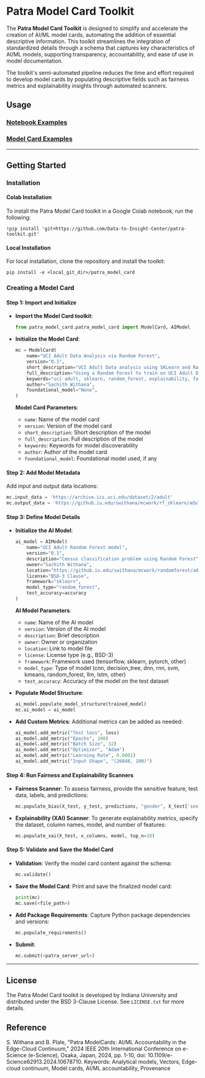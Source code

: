 # Patra Model Card Toolkit

The **Patra Model Card Toolkit** is designed to simplify and accelerate the creation of AI/ML model cards, automating the addition of essential descriptive information. This toolkit streamlines the integration of standardized details through a schema that captures key characteristics of AI/ML models, supporting transparency, accountability, and ease of use in model documentation.

The toolkit's semi-automated pipeline reduces the time and effort required to develop model cards by populating descriptive fields such as fairness metrics and explainability insights through automated scanners.

## Usage

### [Notebook Examples](./examples/notebooks)
### [Model Card Examples](./examples/model_cards)

---

## Getting Started

### Installation

#### Colab Installation
To install the Patra Model Card toolkit in a Google Colab notebook, run the following:
```shell
!pip install 'git+https://github.com/Data-to-Insight-Center/patra-toolkit.git'
```

#### Local Installation
For local installation, clone the repository and install the toolkit:
```shell
pip install -e <local_git_dir>/patra_model_card
```

### Creating a Model Card

#### Step 1: Import and Initialize

- **Import the Model Card toolkit**:
    ```python
    from patra_model_card.patra_model_card import ModelCard, AIModel
    ```

- **Initialize the Model Card**:
    ```python
    mc = ModelCard(
        name="UCI Adult Data Analysis via Random Forest",
        version="0.1",
        short_description="UCI Adult Data analysis using SKLearn and Random Forest",
        full_description="Using a Random Forest to train on UCI Adult Data Analysis",
        keywords="uci adult, sklearn, random_forest, explainability, fairness, fairlearn, shap",
        author="Sachith Withana",
        foundational_model="None",
    )
    ```

   **Model Card Parameters**:
   - `name`: Name of the model card
   - `version`: Version of the model card
   - `short_description`: Short description of the model
   - `full_description`: Full description of the model
   - `keywords`: Keywords for model discoverability
   - `author`: Author of the model card
   - `foundational_model`: Foundational model used, if any

#### Step 2: Add Model Metadata

Add input and output data locations:
```python
mc.input_data = 'https://archive.ics.uci.edu/dataset/2/adult'
mc.output_data = 'https://github.iu.edu/swithana/mcwork/rf_sklearn/adult_model.pkl'
```

#### Step 3: Define Model Details

- **Initialize the AI Model**:
   ```python
   ai_model = AIModel(
       name="UCI Adult Random Forest model",
       version="0.1",
       description="Census classification problem using Random Forest",
       owner="Sachith Withana",
       location="https://github.iu.edu/swithana/mcwork/randomforest/adult_model.pkl",
       license="BSD-3 Clause",
       framework="sklearn",
       model_type="random_forest",
       test_accuracy=accuracy
   )
   ```

   **AI Model Parameters**:
   - `name`: Name of the AI model
   - `version`: Version of the AI model
   - `description`: Brief description
   - `owner`: Owner or organization
   - `location`: Link to model file
   - `license`: License type (e.g., BSD-3)
   - `framework`: Framework used (tensorflow, sklearn, pytorch, other)
   - `model_type`: Type of model (cnn, decision_tree, dnn, rnn, svm, kmeans, random_forest, llm, lstm, other)
   - `test_accuracy`: Accuracy of the model on the test dataset


- **Populate Model Structure**:
   ```python
   ai_model.populate_model_structure(trained_model)
   mc.ai_model = ai_model
   ```

- **Add Custom Metrics**:
   Additional metrics can be added as needed:
   ```python
   ai_model.add_metric("Test loss", loss)
   ai_model.add_metric("Epochs", 100)
   ai_model.add_metric("Batch Size", 32)
   ai_model.add_metric("Optimizer", "Adam")
   ai_model.add_metric("Learning Rate", 0.0001)
   ai_model.add_metric("Input Shape", "(26048, 100)")
   ```

#### Step 4: Run Fairness and Explainability Scanners

- **Fairness Scanner**:
   To assess fairness, provide the sensitive feature, test data, labels, and predictions:
   ```python
   mc.populate_bias(X_test, y_test, predictions, "gender", X_test['sex'], clf)
   ```

- **Explainability (XAI) Scanner**:
   To generate explainability metrics, specify the dataset, column names, model, and number of features:
   ```python
   mc.populate_xai(X_test, x_columns, model, top_n=10)
   ```

#### Step 5: Validate and Save the Model Card

- **Validation**:
   Verify the model card content against the schema:
   ```python
   mc.validate()
   ```

- **Save the Model Card**:
   Print and save the finalized model card:
   ```python
   print(mc)
   mc.save(<file_path>)
   ```

- **Add Package Requirements**:
   Capture Python package dependencies and versions:
   ```python
   mc.populate_requirements()
   ```

- **Submit**:
   ```python
   mc.submit(<patra_server_url>)
   ```
 
---

## License
The Patra Model Card toolkit is developed by Indiana University and distributed under the BSD 3-Clause License. See `LICENSE.txt` for more details.

## Reference
S. Withana and B. Plale, "Patra ModelCards: AI/ML Accountability in the Edge-Cloud Continuum," 2024 IEEE 20th International Conference on e-Science (e-Science), Osaka, Japan, 2024, pp. 1-10, doi: 10.1109/e-Science62913.2024.10678710. Keywords: Analytical models, Vectors, Edge-cloud continuum, Model cards, AI/ML accountability, Provenance